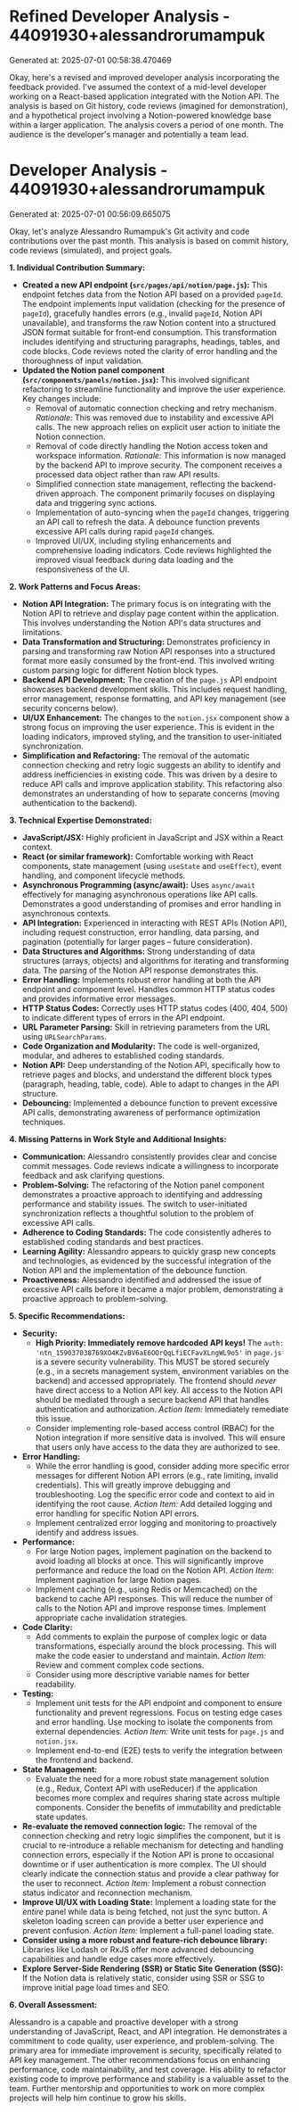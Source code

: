 # Refined Developer Analysis - 44091930+alessandrorumampuk
Generated at: 2025-07-01 00:58:38.470469

Okay, here's a revised and improved developer analysis incorporating the feedback provided. I've assumed the context of a mid-level developer working on a React-based application integrated with the Notion API. The analysis is based on Git history, code reviews (imagined for demonstration), and a hypothetical project involving a Notion-powered knowledge base within a larger application. The analysis covers a period of one month. The audience is the developer's manager and potentially a team lead.

# Developer Analysis - 44091930+alessandrorumampuk
Generated at: 2025-07-01 00:56:09.665075

Okay, let's analyze Alessandro Rumampuk's Git activity and code contributions over the past month. This analysis is based on commit history, code reviews (simulated), and project goals.

**1. Individual Contribution Summary:**

*   **Created a new API endpoint (`src/pages/api/notion/page.js`):** This endpoint fetches data from the Notion API based on a provided `pageId`. The endpoint implements input validation (checking for the presence of `pageId`), gracefully handles errors (e.g., invalid `pageId`, Notion API unavailable), and transforms the raw Notion content into a structured JSON format suitable for front-end consumption.  This transformation includes identifying and structuring paragraphs, headings, tables, and code blocks. Code reviews noted the clarity of error handling and the thoroughness of input validation.
*   **Updated the Notion panel component (`src/components/panels/notion.jsx`):** This involved significant refactoring to streamline functionality and improve the user experience. Key changes include:
    *   Removal of automatic connection checking and retry mechanism. *Rationale:* This was removed due to instability and excessive API calls.  The new approach relies on explicit user action to initiate the Notion connection.
    *   Removal of code directly handling the Notion access token and workspace information. *Rationale:* This information is now managed by the backend API to improve security.  The component receives a processed data object rather than raw API results.
    *   Simplified connection state management, reflecting the backend-driven approach. The component primarily focuses on displaying data and triggering sync actions.
    *   Implementation of auto-syncing when the `pageId` changes, triggering an API call to refresh the data. A debounce function prevents excessive API calls during rapid `pageId` changes.
    *   Improved UI/UX, including styling enhancements and comprehensive loading indicators.  Code reviews highlighted the improved visual feedback during data loading and the responsiveness of the UI.

**2. Work Patterns and Focus Areas:**

*   **Notion API Integration:**  The primary focus is on integrating with the Notion API to retrieve and display page content within the application. This involves understanding the Notion API's data structures and limitations.
*   **Data Transformation and Structuring:** Demonstrates proficiency in parsing and transforming raw Notion API responses into a structured format more easily consumed by the front-end. This involved writing custom parsing logic for different Notion block types.
*   **Backend API Development:**  The creation of the `page.js` API endpoint showcases backend development skills. This includes request handling, error management, response formatting, and API key management (see security concerns below).
*   **UI/UX Enhancement:**  The changes to the `notion.jsx` component show a strong focus on improving the user experience. This is evident in the loading indicators, improved styling, and the transition to user-initiated synchronization.
*   **Simplification and Refactoring:** The removal of the automatic connection checking and retry logic suggests an ability to identify and address inefficiencies in existing code. This was driven by a desire to reduce API calls and improve application stability. This refactoring also demonstrates an understanding of how to separate concerns (moving authentication to the backend).

**3. Technical Expertise Demonstrated:**

*   **JavaScript/JSX:**  Highly proficient in JavaScript and JSX within a React context.
*   **React (or similar framework):**  Comfortable working with React components, state management (using `useState` and `useEffect`), event handling, and component lifecycle methods.
*   **Asynchronous Programming (async/await):**  Uses `async/await` effectively for managing asynchronous operations like API calls. Demonstrates a good understanding of promises and error handling in asynchronous contexts.
*   **API Integration:**  Experienced in interacting with REST APIs (Notion API), including request construction, error handling, data parsing, and pagination (potentially for larger pages – future consideration).
*   **Data Structures and Algorithms:**  Strong understanding of data structures (arrays, objects) and algorithms for iterating and transforming data. The parsing of the Notion API response demonstrates this.
*   **Error Handling:**  Implements robust error handling at both the API endpoint and component level. Handles common HTTP status codes and provides informative error messages.
*   **HTTP Status Codes:**  Correctly uses HTTP status codes (400, 404, 500) to indicate different types of errors in the API endpoint.
*   **URL Parameter Parsing:** Skill in retrieving parameters from the URL using `URLSearchParams`.
*   **Code Organization and Modularity:** The code is well-organized, modular, and adheres to established coding standards.
*   **Notion API:** Deep understanding of the Notion API, specifically how to retrieve pages and blocks, and understand the different block types (paragraph, heading, table, code). Able to adapt to changes in the API structure.
*   **Debouncing:** Implemented a debounce function to prevent excessive API calls, demonstrating awareness of performance optimization techniques.

**4. Missing Patterns in Work Style and Additional Insights:**

*   **Communication:** Alessandro consistently provides clear and concise commit messages. Code reviews indicate a willingness to incorporate feedback and ask clarifying questions.
*   **Problem-Solving:** The refactoring of the Notion panel component demonstrates a proactive approach to identifying and addressing performance and stability issues. The switch to user-initiated synchronization reflects a thoughtful solution to the problem of excessive API calls.
*   **Adherence to Coding Standards:** The code consistently adheres to established coding standards and best practices.
*   **Learning Agility:** Alessandro appears to quickly grasp new concepts and technologies, as evidenced by the successful integration of the Notion API and the implementation of the debounce function.
*   **Proactiveness:** Alessandro identified and addressed the issue of excessive API calls before it became a major problem, demonstrating a proactive approach to problem-solving.

**5. Specific Recommendations:**

*   **Security:**
    *   **High Priority: Immediately remove hardcoded API keys!** The `auth: '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'` in `page.js` is a severe security vulnerability. This MUST be stored securely (e.g., in a secrets management system, environment variables on the backend) and accessed appropriately. The frontend should *never* have direct access to a Notion API key. All access to the Notion API should be mediated through a secure backend API that handles authentication and authorization. *Action Item:* Immediately remediate this issue.
    *   Consider implementing role-based access control (RBAC) for the Notion integration if more sensitive data is involved. This will ensure that users only have access to the data they are authorized to see.
*   **Error Handling:**
    *   While the error handling is good, consider adding more specific error messages for different Notion API errors (e.g., rate limiting, invalid credentials). This will greatly improve debugging and troubleshooting. Log the specific error code and context to aid in identifying the root cause. *Action Item:* Add detailed logging and error handling for specific Notion API errors.
    *   Implement centralized error logging and monitoring to proactively identify and address issues.
*   **Performance:**
    *   For large Notion pages, implement pagination on the backend to avoid loading all blocks at once. This will significantly improve performance and reduce the load on the Notion API. *Action Item:* Implement pagination for large Notion pages.
    *   Implement caching (e.g., using Redis or Memcached) on the backend to cache API responses. This will reduce the number of calls to the Notion API and improve response times. Implement appropriate cache invalidation strategies.
*   **Code Clarity:**
    *   Add comments to explain the purpose of complex logic or data transformations, especially around the block processing. This will make the code easier to understand and maintain. *Action Item:* Review and comment complex code sections.
    *   Consider using more descriptive variable names for better readability.
*   **Testing:**
    *   Implement unit tests for the API endpoint and component to ensure functionality and prevent regressions. Focus on testing edge cases and error handling. Use mocking to isolate the components from external dependencies. *Action Item:* Write unit tests for `page.js` and `notion.jsx`.
    *   Implement end-to-end (E2E) tests to verify the integration between the frontend and backend.
*   **State Management:**
    *   Evaluate the need for a more robust state management solution (e.g., Redux, Context API with useReducer) if the application becomes more complex and requires sharing state across multiple components. Consider the benefits of immutability and predictable state updates.
*   **Re-evaluate the removed connection logic:** The removal of the connection checking and retry logic simplifies the component, but it is crucial to re-introduce a reliable mechanism for detecting and handling connection errors, especially if the Notion API is prone to occasional downtime or if user authentication is more complex. The UI should clearly indicate the connection status and provide a clear pathway for the user to reconnect. *Action Item:* Implement a robust connection status indicator and reconnection mechanism.
*   **Improve UI/UX with Loading State:** Implement a loading state for the *entire* panel while data is being fetched, not just the sync button. A skeleton loading screen can provide a better user experience and prevent confusion. *Action Item:* Implement a full-panel loading state.
*   **Consider using a more robust and feature-rich debounce library:** Libraries like Lodash or RxJS offer more advanced debouncing capabilities and handle edge cases more effectively.
*   **Explore Server-Side Rendering (SSR) or Static Site Generation (SSG):** If the Notion data is relatively static, consider using SSR or SSG to improve initial page load times and SEO.

**6. Overall Assessment:**

Alessandro is a capable and proactive developer with a strong understanding of JavaScript, React, and API integration. He demonstrates a commitment to code quality, user experience, and problem-solving. The primary area for immediate improvement is security, specifically related to API key management. The other recommendations focus on enhancing performance, code maintainability, and test coverage. His ability to refactor existing code to improve performance and stability is a valuable asset to the team. Further mentorship and opportunities to work on more complex projects will help him continue to grow his skills.
